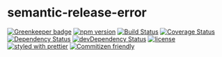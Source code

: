 # semantic-release-error

[![Greenkeeper badge](https://badges.greenkeeper.io/semantic-release/error.svg)](https://greenkeeper.io/)
[![npm version](https://badge.fury.io/js/semantic-release-error.svg)](http://badge.fury.io/js/semantic-release-error)
[![Build Status](https://travis-ci.org/semantic-release/error.svg?branch=master)](https://travis-ci.org/semantic-release/error)
[![Coverage Status](https://coveralls.io/repos/semantic-release/error/badge.svg)](https://coveralls.io/r/semantic-release/error)
[![Dependency Status](https://david-dm.org/semantic-release/error.svg)](https://david-dm.org/semantic-release/error)
[![devDependency Status](https://david-dm.org/semantic-release/error/dev-status.svg)](https://david-dm.org/semantic-release/error#info=devDependencies)
[![license](https://img.shields.io/github/license/semantic-release/error.svg)](https://github.com/semantic-release/error/blob/master/LICENSE)
[![styled with prettier](https://img.shields.io/badge/styled_with-prettier-ff69b4.svg)](https://github.com/prettier/prettier)
[![Commitizen friendly](https://img.shields.io/badge/commitizen-friendly-brightgreen.svg)](http://commitizen.github.io/cz-cli/)
